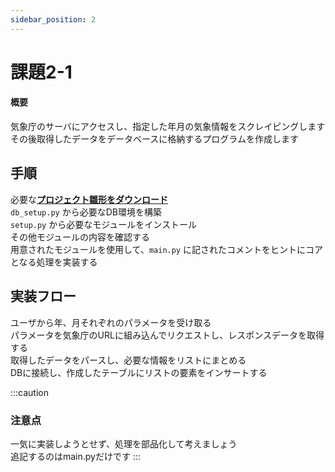 ```yaml
---
sidebar_position: 2
---
```


# 課題2-1

#### 概要
気象庁のサーバにアクセスし、指定した年月の気象情報をスクレイピングします  
その後取得したデータをデータベースに格納するプログラムを作成します  

## 手順

必要な[**プロジェクト雛形をダウンロード**](./files/scraping_weather.zip)  
`db_setup.py` から必要なDB環境を構築  
`setup.py` から必要なモジュールをインストール  
その他モジュールの内容を確認する  
用意されたモジュールを使用して、`main.py` に記されたコメントをヒントにコアとなる処理を実装する  

## 実装フロー

ユーザから年、月それぞれのパラメータを受け取る  
パラメータを気象庁のURLに組み込んでリクエストし、レスポンスデータを取得する  
取得したデータをパースし、必要な情報をリストにまとめる  
DBに接続し、作成したテーブルにリストの要素をインサートする  


:::caution
### 注意点
一気に実装しようとせず、処理を部品化して考えましょう  
追記するのはmain.pyだけです
:::


